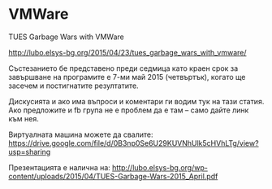 # VMWare
TUES Garbage Wars with VMWare

http://lubo.elsys-bg.org/2015/04/23/tues_garbage_wars_with_vmware/

Състезанието бе представено преди седмица като краен срок за завършване на програмите е 7-ми май 2015 (четвъртък), когато ще засечем и постигнатите резултатите.

Дискусията и ако има въпроси и коментари ги водим тук на тази статия. Ако предложите и fb група не е проблем да е там – само дайте линк към нея.

Виртуалната машина можете да свалите:
https://drive.google.com/file/d/0B3np0Se6U29KUVNhUlk5cHVhLTg/view?usp=sharing​

Презентацията е налична на: http://lubo.elsys-bg.org/wp-content/uploads/2015/04/TUES-Garbage-Wars-2015_April.pdf
